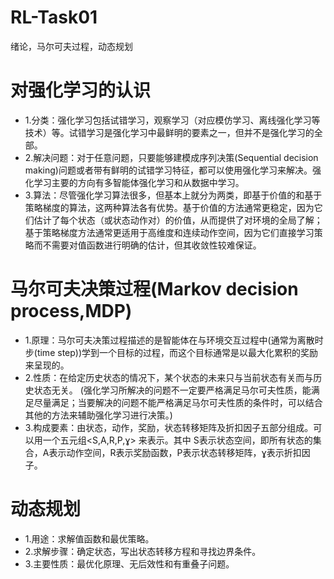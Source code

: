 # RL-Task01
绪论，马尔可夫过程，动态规划
# 对强化学习的认识
* 1.分类：强化学习包括试错学习，观察学习（对应模仿学习、离线强化学习等技术）等。试错学习是强化学习中最鲜明的要素之一，但并不是强化学习的全部。
* 2.解决问题：对于任意问题，只要能够建模成序列决策(Sequential decision making)问题或者带有鲜明的试错学习特征，都可以使用强化学习来解决。强化学习主要的方向有多智能体强化学习和从数据中学习。
* 3.算法：尽管强化学习算法很多，但基本上就分为两类，即基于价值的和基于策略梯度的算法，这两种算法各有优势。基于价值的方法通常更稳定，因为它们估计了每个状态（或状态动作对）的价值，从而提供了对环境的全局了解；基于策略梯度方法通常更适用于高维度和连续动作空间，因为它们直接学习策略而不需要对值函数进行明确的估计，但其收敛性较难保证。
# 马尔可夫决策过程(Markov decision process,MDP)
* 1.原理：马尔可夫决策过程描述的是智能体在与环境交互过程中(通常为离散时步(time step))学到一个目标的过程，而这个目标通常是以最大化累积的奖励来呈现的。
* 2.性质：在给定历史状态的情况下，某个状态的未来只与当前状态有关而与历史状态无关。
  (强化学习所解决的问题不一定要严格满足马尔可夫性质，能满足尽量满足；当要解决的问题不能严格满足马尔可夫性质的条件时，可以结合其他的方法来辅助强化学习进行决策。)
* 3.构成要素：由状态，动作，奖励，状态转移矩阵及折扣因子五部分组成。可以用一个五元组<S,A,R,P,ɣ> 来表示。其中 S表示状态空间，即所有状态的集合，A表示动作空间，R表示奖励函数，P表示状态转移矩阵，ɣ表示折扣因子。
# 动态规划
* 1.用途：求解值函数和最优策略。
* 2.求解步骤：确定状态，写出状态转移方程和寻找边界条件。
* 3.主要性质：最优化原理、无后效性和有重叠子问题。
